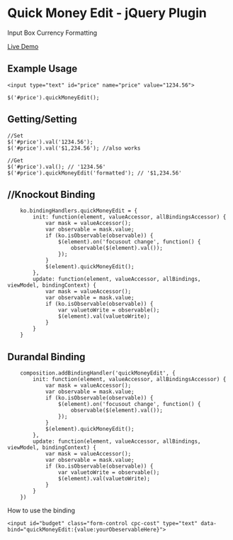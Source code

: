 Quick Money Edit - jQuery Plugin
================================

Input Box Currency Formatting

[Live Demo](http://websiteduck.github.io/jquery-quickMoneyEdit/)

Example Usage
-------------
```
<input type="text" id="price" name="price" value="1234.56">

$('#price').quickMoneyEdit();
```

Getting/Setting
---------------
```
//Set
$('#price').val('1234.56');
$('#price').val('$1,234.56'); //also works

//Get
$('#price').val(); // '1234.56'
$('#price').quickMoneyEdit('formatted'); // '$1,234.56'
```

//Knockout Binding
---------------
```
    ko.bindingHandlers.quickMoneyEdit = {
        init: function(element, valueAccessor, allBindingsAccessor) {
            var mask = valueAccessor();
            var observable = mask.value;
            if (ko.isObservable(observable)) {
                $(element).on('focusout change', function() {
                    observable($(element).val());
                });
            }
            $(element).quickMoneyEdit();
        },
        update: function(element, valueAccessor, allBindings, viewModel, bindingContext) {
            var mask = valueAccessor();
            var observable = mask.value;
            if (ko.isObservable(observable)) {
                var valuetoWrite = observable();
                $(element).val(valuetoWrite);
            }
        }
    }

```

Durandal Binding
---------------
```
    composition.addBindingHandler('quickMoneyEdit', {
        init: function(element, valueAccessor, allBindingsAccessor) {
            var mask = valueAccessor();
            var observable = mask.value;
            if (ko.isObservable(observable)) {
                $(element).on('focusout change', function() {
                    observable($(element).val());
                });
            }
            $(element).quickMoneyEdit();
        },
        update: function(element, valueAccessor, allBindings, viewModel, bindingContext) {
            var mask = valueAccessor();
            var observable = mask.value;
            if (ko.isObservable(observable)) {
                var valuetoWrite = observable();
                $(element).val(valuetoWrite);
            }
        }
    })

```
How to use the binding

```
<input id="budget" class="form-control cpc-cost" type="text" data-bind="quickMoneyEdit:{value:yourObeservableHere}">

```
